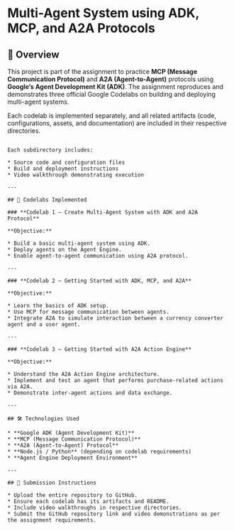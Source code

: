 # Multi-Agent System using ADK, MCP, and A2A Protocols

## 📘 Overview

This project is part of the assignment to practice **MCP (Message Communication Protocol)** and **A2A (Agent-to-Agent)** protocols using **Google’s Agent Development Kit (ADK)**.
The assignment reproduces and demonstrates three official Google Codelabs on building and deploying multi-agent systems.

Each codelab is implemented separately, and all related artifacts (code, configurations, assets, and documentation) are included in their respective directories.

```

Each subdirectory includes:

* Source code and configuration files
* Build and deployment instructions
* Video walkthrough demonstrating execution

---

## 🧩 Codelabs Implemented

### **Codelab 1 – Create Multi-Agent System with ADK and A2A Protocol**

**Objective:**

* Build a basic multi-agent system using ADK.
* Deploy agents on the Agent Engine.
* Enable agent-to-agent communication using A2A protocol.

---

### **Codelab 2 – Getting Started with ADK, MCP, and A2A**

**Objective:**

* Learn the basics of ADK setup.
* Use MCP for message communication between agents.
* Integrate A2A to simulate interaction between a currency converter agent and a user agent.

---

### **Codelab 3 – Getting Started with A2A Action Engine**

**Objective:**

* Understand the A2A Action Engine architecture.
* Implement and test an agent that performs purchase-related actions via A2A.
* Demonstrate inter-agent actions and data exchange.

---

## 🛠️ Technologies Used

* **Google ADK (Agent Development Kit)**
* **MCP (Message Communication Protocol)**
* **A2A (Agent-to-Agent) Protocol**
* **Node.js / Python** (depending on codelab requirements)
* **Agent Engine Deployment Environment**

---

## 📄 Submission Instructions

* Upload the entire repository to GitHub.
* Ensure each codelab has its artifacts and README.
* Include video walkthroughs in respective directories.
* Submit the GitHub repository link and video demonstrations as per the assignment requirements.
